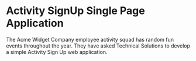 # Activity SignUp Single Page Application

The Acme Widget Company employee activity squad has random fun events throughout the year. 
They have asked Technical Solutions to develop a simple Activity Sign Up web application.
